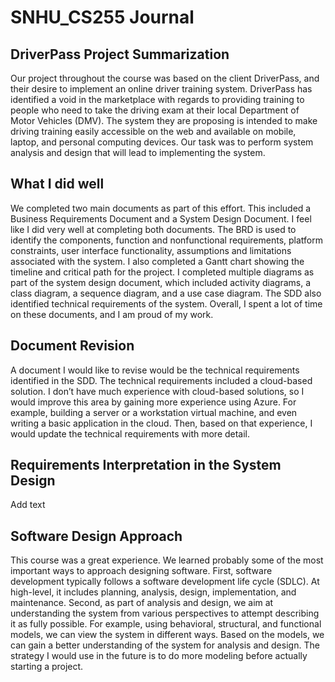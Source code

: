 # SNHU_CS255 Journal

## DriverPass Project Summarization
Our project throughout the course was based on the client DriverPass, and their desire to implement an online driver training system. DriverPass has identified a void in the marketplace with regards to providing training to people who need to take the driving exam at their local Department of Motor Vehicles (DMV). The system they are proposing is intended to make driving training easily accessible on the web and available on mobile, laptop, and personal computing devices. Our task was to perform system analysis and design that will lead to implementing the system.

## What I did well
We completed two main documents as part of this effort. This included a Business Requirements Document and a System Design Document. I feel like I did very well at completing both documents. The BRD is used to identify the components, function and nonfunctional requirements, platform constraints, user interface functionality, assumptions and limitations associated with the system. I also completed a Gantt chart showing the timeline and critical path for the project. I completed multiple diagrams as part of the system design document, which included activity diagrams, a class diagram, a sequence diagram, and a use case diagram. The SDD also identified technical requirements of the system. Overall, I spent a lot of time on these documents, and I am proud of my work.

## Document Revision
A document I would like to revise would be the technical requirements identified in the SDD. The technical requirements included a cloud-based solution. I don’t have much experience with cloud-based solutions, so I would improve this area by gaining more experience using Azure. For example, building a server or a workstation virtual machine, and even writing a basic application in the cloud. Then, based on that experience, I would update the technical requirements with more detail.

## Requirements Interpretation in the System Design
Add text

## Software Design Approach
This course was a great experience. We learned probably some of the most important ways to approach designing software. First, software development typically follows a software development life cycle (SDLC). At high-level, it includes planning, analysis, design, implementation, and maintenance. Second, as part of analysis and design, we aim at understanding the system from various perspectives to attempt describing it as fully possible. For example, using behavioral, structural, and functional models, we can view the system in different ways. Based on the models, we can gain a better understanding of the system for analysis and design. The strategy I would use in the future is to do more modeling before actually starting a project.
